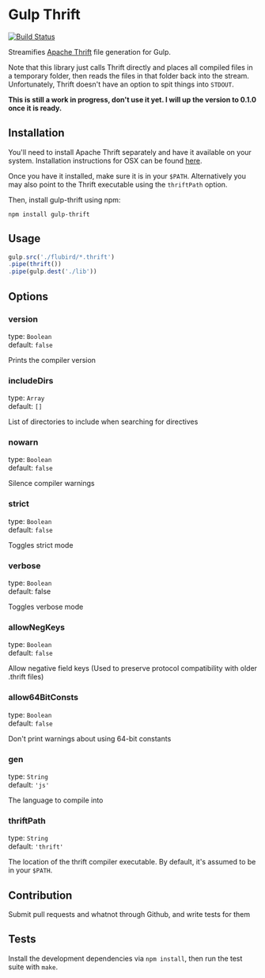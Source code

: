 # Gulp Thrift

[![Build Status](https://travis-ci.org/bioball/gulp-thrift.svg?branch=master)](https://travis-ci.org/bioball/gulp-thrift)

Streamifies [Apache Thrift](https://thrift.apache.org/) file generation for Gulp.

Note that this library just calls Thrift directly and places all compiled files in a temporary folder, then reads the files in that folder back into the stream. Unfortunately, Thrift doesn't have an option to spit things into `STDOUT`.

**This is still a work in progress, don't use it yet. I will up the version to 0.1.0 once it is ready.**

## Installation

You'll need to install Apache Thrift separately and have it available on your system. Installation instructions for OSX can be found [here](https://thrift.apache.org/docs/install/os_x).

Once you have it installed, make sure it is in your `$PATH`. Alternatively you may also point to the Thrift executable using the `thriftPath` option.

Then, install gulp-thrift using npm:

```
npm install gulp-thrift
```


## Usage

```js
gulp.src('./flubird/*.thrift')
.pipe(thrift())
.pipe(gulp.dest('./lib'))
```

## Options

### version

type: `Boolean`
<br />
default: `false`

Prints the compiler version

### includeDirs

type: `Array`
<br />
default: `[]`

List of directories to include when searching for directives

### nowarn

type: `Boolean`
<br />
default: `false`

Silence compiler warnings

### strict

type: `Boolean`
<br />
default: `false`

Toggles strict mode

### verbose

type: `Boolean`
<br />
default: false

Toggles verbose mode

### allowNegKeys

type: `Boolean`
<br />
default: `false`

Allow negative field keys (Used to preserve protocol compatibility with older .thrift files)

### allow64BitConsts

type: `Boolean`
<br />
default: `false`

Don't print warnings about using 64-bit constants

### gen

type: `String`
<br />
default: `'js'`

The language to compile into

### thriftPath

type: `String`
<br />
default: `'thrift'`

The location of the thrift compiler executable. By default, it's assumed to be in your `$PATH`.


## Contribution

Submit pull requests and whatnot through Github, and write tests for them

## Tests

Install the development dependencies via `npm install`, then run the test suite with `make`.
